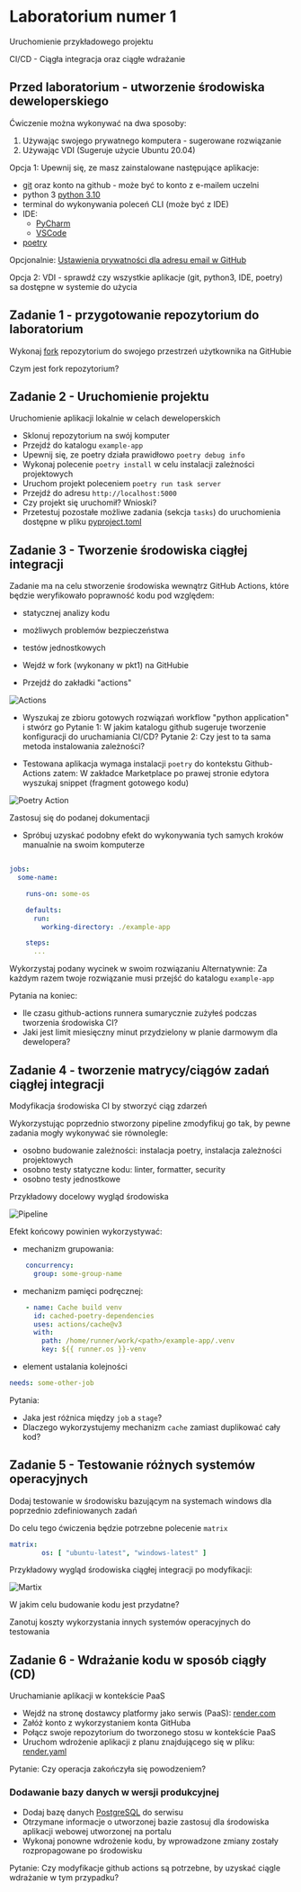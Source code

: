# Laboratorium numer 1

Uruchomienie przykładowego projektu

CI/CD - Ciągła integracja oraz ciągłe wdrażanie

## Przed laboratorium - utworzenie środowiska deweloperskiego

Ćwiczenie można wykonywać na dwa sposoby:

1. Używając swojego prywatnego komputera - sugerowane rozwiązanie
2. Używając VDI (Sugeruje użycie Ubuntu 20.04)

Opcja 1:
Upewnij się, ze masz zainstalowane następujące aplikacje:

- [git](https://git-scm.com/downloads) oraz konto na github - może być to konto z e-mailem uczelni
- python 3 [python 3.10](https://www.python.org/downloads/)
- terminal do wykonywania poleceń CLI (może być z IDE)
- IDE:
  - [PyCharm](https://www.jetbrains.com/pycharm/download/)
  - [VSCode](https://code.visualstudio.com/Download)
- [poetry](https://python-poetry.org/docs/#installing-with-the-official-installer)

Opcjonalnie:
[Ustawienia prywatności dla adresu email w GitHub](https://docs.github.com/en/account-and-profile/setting-up-and-managing-your-personal-account-on-github/managing-email-preferences/setting-your-commit-email-address)

Opcja 2:
VDI - sprawdź czy wszystkie aplikacje (git, python3, IDE, poetry) sa dostępne w systemie do użycia

## Zadanie 1 - przygotowanie repozytorium do laboratorium

Wykonaj [fork](https://docs.github.com/en/get-started/quickstart/fork-a-repo)
repozytorium do swojego przestrzeń użytkownika na GitHubie

Czym jest fork repozytorium?

## Zadanie 2 - Uruchomienie projektu

Uruchomienie aplikacji lokalnie w celach deweloperskich

- Sklonuj repozytorium na swój komputer
- Przejdź do katalogu `example-app`
- Upewnij się, ze poetry działa prawidłowo `poetry debug info`
- Wykonaj polecenie `poetry install` w celu instalacji zależności projektowych
- Uruchom projekt poleceniem `poetry run task server`
- Przejdź do adresu `http://localhost:5000`
- Czy projekt się uruchomił? Wnioski?
- Przetestuj pozostałe możliwe zadania (sekcja `tasks`) do uruchomienia dostępne w pliku [pyproject.toml](../example-app/pyproject.toml)

## Zadanie 3 - Tworzenie środowiska ciągłej integracji

Zadanie ma na celu stworzenie środowiska wewnątrz GitHub Actions, które będzie weryfikowało poprawność kodu pod względem:

- statycznej analizy kodu
- możliwych problemów bezpieczeństwa
- testów jednostkowych

- Wejdź w fork (wykonany w pkt1) na GitHubie
- Przejdź do zakładki "actions"

![Actions](/assets/github-actions.png)

- Wyszukaj ze zbioru gotowych rozwiązań workflow "python application" i stwórz go
Pytanie 1: W jakim katalogu github sugeruje tworzenie konfiguracji do uruchamiania CI/CD?
Pytanie 2: Czy jest to ta sama metoda instalowania zależności?

- Testowana aplikacja wymaga instalacji `poetry` do kontekstu Github-Actions zatem:
W zakładce Marketplace po prawej stronie edytora wyszukaj snippet (fragment gotowego kodu)

![Poetry Action](/assets/poetry.png)

Zastosuj się do podanej dokumentacji

- Spróbuj uzyskać podobny efekt do wykonywania tych samych kroków manualnie na swoim komputerze

```yaml

jobs:
  some-name:

    runs-on: some-os

    defaults:
      run:
        working-directory: ./example-app

    steps:
      ...
```

Wykorzystaj podany wycinek w swoim rozwiązaniu
Alternatywnie: Za każdym razem twoje rozwiązanie musi przejść do katalogu `example-app`

Pytania na koniec:

- Ile czasu github-actions runnera sumarycznie zużyłeś podczas tworzenia środowiska CI?
- Jaki jest limit miesięczny minut przydzielony w planie darmowym dla dewelopera?

## Zadanie 4 - tworzenie matrycy/ciągów zadań ciągłej integracji

Modyfikacja środowiska CI by stworzyć ciąg zdarzeń

Wykorzystując poprzednio stworzony pipeline zmodyfikuj go tak, by pewne zadania mogły wykonywać sie równolegle:

- osobno budowanie zależności: instalacja poetry, instalacja zależności projektowych
- osobno testy statyczne kodu: linter, formatter, security
- osobno testy jednostkowe

Przykładowy docelowy wygląd środowiska

![Pipeline](/assets/pipe.png)

Efekt końcowy powinien wykorzystywać:

- mechanizm grupowania:

```yaml
    concurrency:
      group: some-group-name
```

- mechanizm pamięci podręcznej:

```yaml
    - name: Cache build venv
      id: cached-poetry-dependencies
      uses: actions/cache@v3
      with:
        path: /home/runner/work/<path>/example-app/.venv
        key: ${{ runner.os }}-venv
```

- element ustalania kolejności

```yaml
needs: some-other-job
```

Pytania:

- Jaka jest różnica między `job` a `stage`?
- Dlaczego wykorzystujemy mechanizm `cache` zamiast duplikować cały kod?

## Zadanie 5 - Testowanie różnych systemów operacyjnych

Dodaj testowanie w środowisku bazującym na systemach windows dla poprzednio zdefiniowanych zadań

Do celu tego ćwiczenia będzie potrzebne polecenie `matrix`

```yaml
matrix:
        os: [ "ubuntu-latest", "windows-latest" ]
```

Przykładowy wygląd środowiska ciągłej integracji po modyfikacji:

![Martix](/assets/martix.png)

W jakim celu budowanie kodu jest przydatne?

Zanotuj koszty wykorzystania innych systemów operacyjnych do testowania

## Zadanie 6 - Wdrażanie kodu w sposób ciągły (CD)

Uruchamianie aplikacji w kontekście PaaS

- Wejdź na stronę dostawcy platformy jako serwis (PaaS): [render.com](https://render.com/)
- Załóż konto z wykorzystaniem konta GitHuba
- Połącz swoje repozytorium do tworzonego stosu w kontekście PaaS
- Uruchom wdrożenie aplikacji z planu znajdującego się w pliku: [render.yaml](../render.yaml)

Pytanie: Czy operacja zakończyła się powodzeniem?

### Dodawanie bazy danych w wersji produkcyjnej

- Dodaj bazę danych [PostgreSQL](https://dashboard.render.com/new/database) do serwisu
- Otrzymane informacje o utworzonej bazie zastosuj dla środowiska aplikacji webowej utworzonej na portalu
- Wykonaj ponowne wdrożenie kodu, by wprowadzone zmiany zostały rozpropagowane po środowisku

Pytanie: Czy modyfikacje github actions są potrzebne, by uzyskać ciągle wdrażanie w tym przypadku?
